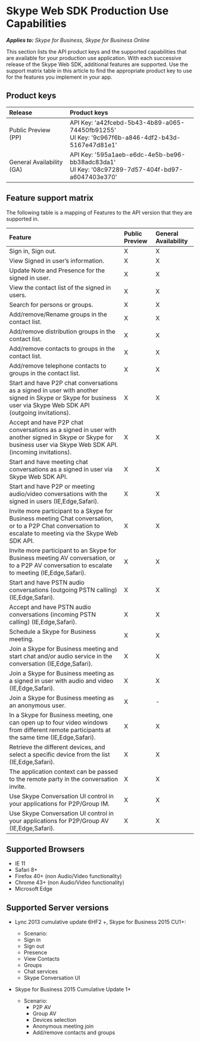 # Skype Web SDK Production Use Capabilities


 _**Applies to:** Skype for Business, Skype for Business Online_


This section lists the API product keys and the supported capabilities that are available for your production use application. With each successive release of the Skype Web SDK, additional features are supported. Use the support matrix table in this article to find the appropriate product key to use for the features you implement in your app. 

## Product keys
<a name="sectionSection0"> </a>

|Release|Product keys|
|:-----|:-----|
|Public Preview (PP)|API Key: 'a42fcebd-5b43-4b89-a065-74450fb91255' <br/> UI Key: '9c967f6b-a846-4df2-b43d-5167e47d81e1' |
|General Availability (GA)|API Key: '595a1aeb-e6dc-4e5b-be96-bb38adc83da1' <br/> UI Key: '08c97289-7d57-404f-bd97-a6047403e370'|




## Feature support matrix
<a name="sectionSection1"> </a>

The following table is a mapping of Features to the API version that they are supported in.

|Feature|Public Preview|General Availability|
|:-----|:-----|:-----|
|Sign in, Sign out. |X |X|
|View Signed in user’s information. |X|X|
|Update Note and Presence for the signed in user. |X|X|
|View the contact list of the signed in users. |X|X|
|Search for persons or groups. |X|X|
|Add/remove/Rename groups in the contact list. |X|X|
|Add/remove distribution groups in the contact list.   |X|X|
|Add/remove contacts to groups in the contact list.   |X|X|
|Add/remove telephone contacts to groups in the contact list. |X|X|
|Start and have P2P chat conversations as a signed in user with another signed in Skype or Skype for business user via Skype Web SDK API (outgoing invitations).  |X|X|
|Accept and have P2P chat conversations as a signed in user with another signed in Skype or Skype for business user via Skype Web SDK API. (incoming invitations). |X|X|
|Start and have meeting chat conversations as a signed in user via Skype Web SDK API.  |X|X|
|Start and have P2P or meeting audio/video conversations with the signed in users (IE,Edge,Safari).  |X|X|
|Invite more participant to a Skype for Business meeting Chat conversation, or to a P2P Chat conversation to escalate to meeting via the Skype Web SDK API. |X|X|
|Invite more participant to an Skype for Business meeting AV conversation, or to a P2P AV conversation to escalate to meeting (IE,Edge,Safari). |X|X|
|Start and have PSTN audio conversations (outgoing PSTN calling) (IE,Edge,Safari). |X|X|
|Accept and have PSTN audio conversations (incoming PSTN calling) (IE,Edge,Safari). |X|X|
|Schedule a Skype for Business meeting. |X|X|
|Join a Skype for Business meeting and start chat and/or audio service in the conversation (IE,Edge,Safari). |X|X|
|Join a Skype for Business meeting as a signed in user with audio and video (IE,Edge,Safari). |X|X|
|Join a Skype for Business meeting as an anonymous user. |X|-|
|In a Skype for Business meeting, one can open up to four video windows from different remote participants at the same time (IE,Edge,Safari).  |X|X|
|Retrieve the different devices, and select a specific device from the list (IE,Edge,Safari).  |X|X|
|The application context can be passed to the remote party in the conversation invite.  |X|X|
|Use Skype Conversation UI control in your applications for P2P/Group IM.  |X|X|
|Use Skype Conversation UI control in your applications for P2P/Group AV (IE,Edge,Safari).  |X|X|

## Supported Browsers

- IE 11
- Safari 8+
- Firefox 40+ (non Audio/Video functionality)
- Chrome 43+ (non Audio/Video functionality)
- Microsoft Edge 

## Supported Server versions 

- Lync 2013 cumulative update 6HF2 +, Skype for Business 2015 CU1+:
 
   - Scenario:
    - Sign in
    - Sign out
    - Presence
    - View Contacts
    - Groups
    - Chat services
    - Skype Conversation UI
    

- Skype for Business 2015 Cumulative Update 1+

    - Scenario: 
      - P2P AV
      - Group AV
      - Devices selection
      - Anonymous meeting join
      - Add/remove contacts and groups

